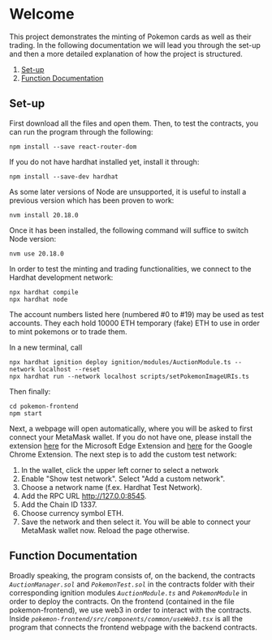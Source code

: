 # Welcome

This project demonstrates the minting of Pokemon cards as well as their trading. In the following documentation we will lead you through the set-up and then a more detailed explanation of how the project is structured.
1. [Set-up](#set-up)
2. [Function Documentation](#function-documentation)
   
## Set-up
First download all the files and open them. Then, to test the contracts, you can run the program through the following:

```shell
npm install --save react-router-dom
```

If you do not have hardhat installed yet, install it through:
```shell
npm install --save-dev hardhat
```

As some later versions of Node are unsupported, it is useful to install a previous version which has been proven to work:
```shell
nvm install 20.18.0
```
Once it has been installed, the following command will suffice to switch Node version:
```shell
nvm use 20.18.0
```

In order to test the minting and trading functionalities, we connect to the Hardhat development network:
```shell
npx hardhat compile
npx hardhat node
```
The account numbers listed here (numbered #0 to #19) may be used as test accounts. They each hold 10000 ETH temporary (fake) ETH to use in order to mint pokemons or to trade them.

In a new terminal, call
```shell
npx hardhat ignition deploy ignition/modules/AuctionModule.ts --network localhost --reset
npx hardhat run --network localhost scripts/setPokemonImageURIs.ts
```

Then finally:
```shell
cd pokemon-frontend
npm start
```

Next, a webpage will open automatically, where you will be asked to first connect your MetaMask wallet. If you do not have one, please install the extension [here](https://microsoftedge.microsoft.com/addons/detail/metamask/ejbalbakoplchlghecdalmeeeajnimhm) for the Microsoft Edge Extension and [here](https://chromewebstore.google.com/detail/metamask/nkbihfbeogaeaoehlefnkodbefgpgknn) for the Google Chrome Extension.
The next step is to add the custom test network:
1. In the wallet, click the upper left corner to select a network
2. Enable "Show test network". Select "Add a custom network".
3. Choose a network name (f.ex. Hardhat Test Network).
4. Add the RPC URL http://127.0.0:8545.
5. Add the Chain ID 1337.
6. Choose currency symbol ETH.
7. Save the network and then select it. You will be able to connect your MetaMask wallet now. Reload the page otherwise.


## Function Documentation
Broadly speaking, the program consists of, on the backend, the contracts _`AuctionManager.sol`_ and _`PokemonTest.sol`_ in the contracts folder with their corresponding ignition modules _`AuctionModule.ts`_ and _`PokemonModule`_ in order to deploy the contracts. On the frontend (contained in the file pokemon-frontend), we use web3 in order to interact with the contracts. Inside _`pokemon-frontend/src/components/common/useWeb3.tsx`_ is all the program that connects the frontend webpage with the backend contracts.



